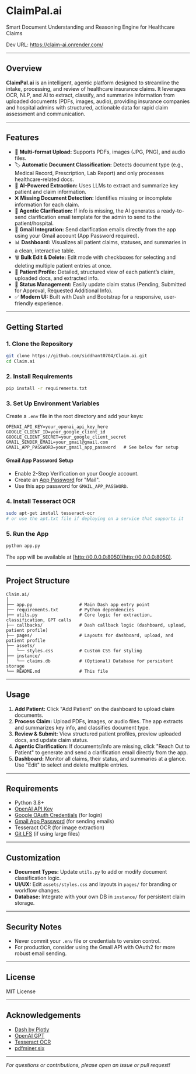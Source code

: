 # ClaimPal.ai

Smart Document Understanding and Reasoning Engine for Healthcare Claims

Dev URL: https://claim-ai.onrender.com/

---

## Overview

**ClaimPal.ai** is an intelligent, agentic platform designed to streamline the intake, processing, and review of healthcare insurance claims. It leverages OCR, NLP, and AI to extract, classify, and summarize information from uploaded documents (PDFs, images, audio), providing insurance companies and hospital admins with structured, actionable data for rapid claim assessment and communication.

---

## Features

- 📄 **Multi-format Upload:** Supports PDFs, images (JPG, PNG), and audio files.
- 🏷️ **Automatic Document Classification:** Detects document type (e.g., Medical Record, Prescription, Lab Report) and only processes healthcare-related docs.
- 🧠 **AI-Powered Extraction:** Uses LLMs to extract and summarize key patient and claim information.
- ❌ **Missing Document Detection:** Identifies missing or incomplete information for each claim.
- 🤖 **Agentic Clarification:** If info is missing, the AI generates a ready-to-send clarification email template for the admin to send to the patient/hospital.
- 📧 **Gmail Integration:** Send clarification emails directly from the app using your Gmail account (App Password required).
- 📊 **Dashboard:** Visualizes all patient claims, statuses, and summaries in a clean, interactive table.
- 🗑️ **Bulk Edit & Delete:** Edit mode with checkboxes for selecting and deleting multiple patient entries at once.
- 👤 **Patient Profile:** Detailed, structured view of each patient’s claim, uploaded docs, and extracted info.
- 🔄 **Status Management:** Easily update claim status (Pending, Submitted for Approval, Requested Additional Info).
- ✅ **Modern UI:** Built with Dash and Bootstrap for a responsive, user-friendly experience.

---

## Getting Started

### 1. Clone the Repository

```sh
git clone https://github.com/siddhant0704/Claim.ai.git
cd Claim.ai
```

### 2. Install Requirements

```sh
pip install -r requirements.txt
```

### 3. Set Up Environment Variables

Create a `.env` file in the root directory and add your keys:

```
OPENAI_API_KEY=your_openai_api_key_here
GOOGLE_CLIENT_ID=your_google_client_id
GOOGLE_CLIENT_SECRET=your_google_client_secret
GMAIL_SENDER_EMAIL=your_gmail@gmail.com
GMAIL_APP_PASSWORD=your_gmail_app_password   # See below for setup
```

#### Gmail App Password Setup

- Enable 2-Step Verification on your Google account.
- Create an [App Password](https://myaccount.google.com/apppasswords) for "Mail".
- Use this app password for `GMAIL_APP_PASSWORD`.

### 4. Install Tesseract OCR

```sh
sudo apt-get install tesseract-ocr
# or use the apt.txt file if deploying on a service that supports it
```

### 5. Run the App

```sh
python app.py
```

The app will be available at [http://0.0.0.0:8050](http://0.0.0.0:8050).

---

## Project Structure

```
Claim.ai/
│
├── app.py                  # Main Dash app entry point
├── requirements.txt        # Python dependencies
├── utils.py                # Core logic for extraction, classification, GPT calls
├── callbacks/              # Dash callback logic (dashboard, upload, patient profile)
├── pages/                  # Layouts for dashboard, upload, and patient profile
├── assets/
│   └── styles.css          # Custom CSS for styling
├── instance/
│   └── claims.db           # (Optional) Database for persistent storage
└── README.md               # This file
```

---

## Usage

1. **Add Patient:** Click "Add Patient" on the dashboard to upload claim documents.
2. **Process Claim:** Upload PDFs, images, or audio files. The app extracts and summarizes key info, and classifies document type.
3. **Review & Submit:** View structured patient profiles, preview uploaded docs, and update claim status.
4. **Agentic Clarification:** If documents/info are missing, click "Reach Out to Patient" to generate and send a clarification email directly from the app.
5. **Dashboard:** Monitor all claims, their status, and summaries at a glance. Use "Edit" to select and delete multiple entries.

---

## Requirements

- Python 3.8+
- [OpenAI API Key](https://platform.openai.com/)
- [Google OAuth Credentials](https://console.cloud.google.com/apis/credentials) (for login)
- [Gmail App Password](https://myaccount.google.com/apppasswords) (for sending emails)
- Tesseract OCR (for image extraction)
- [Git LFS](https://git-lfs.github.com/) (if using large files)

---

## Customization

- **Document Types:** Update `utils.py` to add or modify document classification logic.
- **UI/UX:** Edit `assets/styles.css` and layouts in `pages/` for branding or workflow changes.
- **Database:** Integrate with your own DB in `instance/` for persistent claim storage.

---

## Security Notes

- Never commit your `.env` file or credentials to version control.
- For production, consider using the Gmail API with OAuth2 for more robust email sending.

---

## License

MIT License

---

## Acknowledgements

- [Dash by Plotly](https://dash.plotly.com/)
- [OpenAI GPT](https://platform.openai.com/)
- [Tesseract OCR](https://github.com/tesseract-ocr/tesseract)
- [pdfminer.six](https://github.com/pdfminer/pdfminer.six)

---

*For questions or contributions, please open an issue or pull request!*